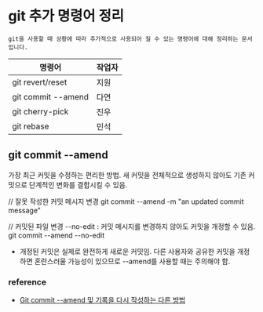 # git 추가 명령어 정리
`git을 사용할 때 상황에 따라 추가적으로 사용되어 질 수 있는 명령어에 대해 정리하는 문서입니다.`

| 명령어             | 작업자 |
|--------------------|--------|
| git revert/reset   | 지원   |
| git commit --amend | 다연   |
| git cherry-pick    | 진우   |
| git rebase         | 민석   |

## git commit --amend
가장 최근 커밋을 수정하는 편리한 방법.
새 커밋을 전체적으로 생성하지 않아도 기존 커밋으로 단계적인 변화를 결합시킬 수 있음.

// 잘못 작성한 커밋 메시지 변경
git commit --amend -m "an updated commit message"

// 커밋된 파일 변경
--no-edit : 커밋 메시지를 변경하지 않아도 커밋을 개정할 수 있음.
git commit --amend --no-edit

* 개정된 커밋은 실제로 완전하게 새로운 커밋임. 
다른 사용자와 공유한 커밋을 개정하면 혼란스러울 가능성이 있으므로 --amend를 사용할 때는 주의해야 함.


### reference
* [Git commit --amend 및 기록을 다시 작성하는 다른 방법](https://ko.atlassian.com/git/tutorials/rewriting-history)
